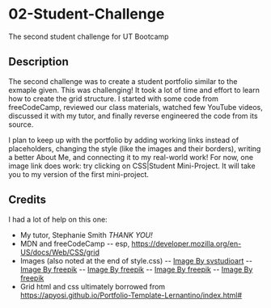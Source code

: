 # 02-Student-Challenge
The second student challenge for UT Bootcamp

## Description
The second challenge was to create a student portfolio similar to the exmaple given. This was challenging! It took a lot of time and effort to learn how to create the grid structure. I started with some code from freeCodeCamp, reviewed our class materials, watched few YouTube videos, discussed it with my tutor, and finally reverse engineered the code from its source. 


I plan to keep up with the portfolio by adding working links instead of placeholders, changing the style (like the images and their borders), writing a better About Me, and connecting it to my real-world work! For now, one image link does work: try clicking on CSS|Student Mini-Project. It will take you to my version of the first mini-project. 

## Credits
I had a lot of help on this one:

- My tutor, Stephanie Smith *THANK YOU!*
- MDN and freeCodeCamp 
-- esp, https://developer.mozilla.org/en-US/docs/Web/CSS/grid
-  Images (also noted at the end of style.css)
-- <a href="https://www.freepik.com/free-ai-image/creative-cloud-concept-glass-cube-cloudscape-digital-metaverse-infrastructure_40583133.htm#fromView=search&term=apis&page=1&position=3&track=ais_ai_generated&regularType=ai">Image By svstudioart</a>
-- <a href="https://www.freepik.com/free-ai-image/3d-workstation-with-computer-peripheral-devices_60908668.htm#fromView=search&term=html&page=1&position=7&track=ais_ai_generated&regularType=ai">Image By freepik</a>
-- <a href="https://www.freepik.com/free-ai-image/view-3d-computer-device-with-peripheral-devices_60907777.htm#fromView=search&term=html&page=1&position=13&track=ais_ai_generated&regularType=ai">Image By freepik</a>
-- <a href="https://www.freepik.com/free-ai-image/view-3d-computer-device-with-peripheral-devices_60907776.htm#fromView=search&term=html&page=1&position=31&track=ais_ai_generated&regularType=ai">Image By freepik</a>
-- <a href="https://www.freepik.com/free-ai-image/3d-workstation-with-computer-peripheral-devices_60908686.htm#fromView=search&term=html&page=1&position=45&track=ais_ai_generated&regularType=ai">Image By freepik</a>
- Grid html and css ultimately borrowed from https://apyosi.github.io/Portfolio-Template-Lernantino/index.html# 
